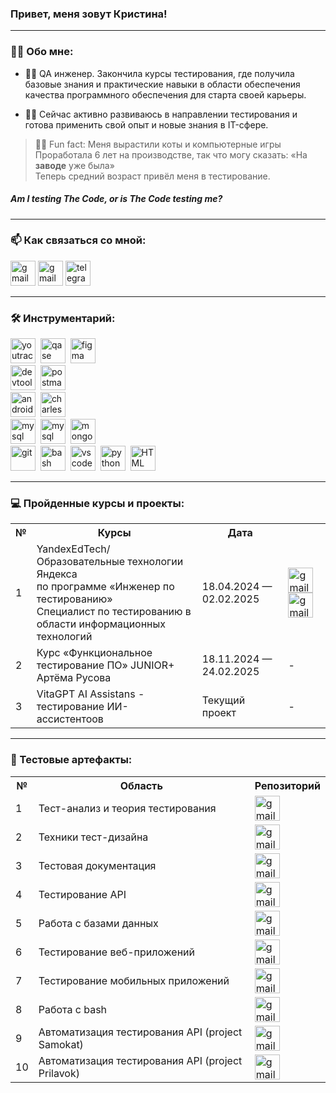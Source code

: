 ### Привет, меня зовут Кристина!

---

### 🐱‍💻 Обо мне:

- 🐱‍👤 QA инженер. Закончила курсы тестирования, где получила базовые знания и практические навыки в области обеспечения качества программного обеспечения для старта своей карьеры.

- 🐱‍👓 Сейчас активно развиваюсь в направлении тестирования и готова применить свой опыт и новые знания в IT-сфере.

> <p>🐱‍🐉 Fun fact: Меня вырастили коты и компьютерные игры
> <br>Проработала 6 лет на производстве, так что могу сказать: «На <strong>заводе</strong> уже была» <br>Теперь средний возраст привёл меня в тестирование.
> </p>
##### Am I testing The Code, or is The Code testing me?
---
###   📫 Как связаться со мной: 
<div>
    <a href= "mailto:kovengor@gmail.com"><img src="https://img.icons8.com/?size=512&id=P7UIlhbpWzZm&format=png" width="40" height="40" alt="gmail"/></a>
    <a href= "mailto:kovengor@yandex.ru"><img src="https://img.icons8.com/?size=100&id=wQ15B9zLAw61&format=png&color=000000" width="40" height="40" alt="gmail"/></a>
    <a href="https://t.me/Morrhat" target="_blank">
    <img src="https://cdn-icons-png.flaticon.com/512/2111/2111646.png" width="40" height="40" alt="telegram" />
    </a>
</div>

---

### 🛠 Инструментарий:

<div>
  <img src="https://upload.wikimedia.org/wikipedia/commons/thumb/8/8d/YouTrack_Icon.svg/1024px-YouTrack_Icon.svg.png?20200803082248" title="youtrack" alt="youtrack" width="40" height="40"/>&nbsp
  <img src="https://media.licdn.com/dms/image/v2/D4D0BAQHe8aNTUPt3TA/company-logo_200_200/company-logo_200_200/0/1689265711152/qaseio_logo?e=2147483647&v=beta&t=qN31ASXOYJ1l3YCOytQ9llYZHBjEOcGxpVRKyLA9bUs" title="qase" alt="qase" width="40" height="40"/>&nbsp
  <img src="https://cdn.sanity.io/images/599r6htc/regionalized/46a76c802176eb17b04e12108de7e7e0f3736dc6-1024x1024.png?w=804&q=75&fit=max&auto=format&dpr=2" title="figma" alt="figma" width="40" height="40"/>&nbsp
</div>
<div>
  <img src="https://d33wubrfki0l68.cloudfront.net/38b5c953a4667366685d55db55d057c86db1fc54/a0fdc/static/acae6b24d940347661ca901ea07f47c1/chrome-dev-logo-icon.png" title="devtools" alt="devtools" width="40" height="40"/>&nbsp
  <img src="https://cdn.worldvectorlogo.com/logos/postman.svg" title="postman" alt="postman" width="40" height="40"/>&nbsp
</div>
<div>
  <img src="https://uxwing.com/wp-content/themes/uxwing/download/brands-and-social-media/android-studio-icon.png" title="android-studio" alt="android-studio" width="40" height="40"/>&nbsp
  <img src="https://user-images.githubusercontent.com/15472/41327135-e4bf090c-6eca-11e8-9b76-032e8e2b0707.png" title="charles-proxy" alt="charles-proxy" width="40" height="40"/>&nbsp
</div>
<div>
  <img src="https://logodix.com/logo/840719.png" title="mysql" alt="mysql" width="40" height="40"/>&nbsp
  <img src="https://img.icons8.com/?size=100&id=kjaF4LlvyR6g&format=png&color=000000" title="dbeaver" alt="mysql" width="40" height="40"/>&nbsp
  <img src="https://upload.wikimedia.org/wikipedia/commons/thumb/f/f9/Antu_mongodb.svg/512px-Antu_mongodb.svg.png?20160706123547" title="mongodb" alt="mongodb" width="40" height="40"/>&nbsp
</div>
<div>
  <img src="https://cdn.jsdelivr.net/gh/devicons/devicon/icons/git/git-original.svg" title="git" alt="git" width="40" height="40"/>&nbsp
  <img src="https://upload.wikimedia.org/wikipedia/commons/thumb/4/4b/Bash_Logo_Colored.svg/1024px-Bash_Logo_Colored.svg.png?20180723054350" title="bash" alt="bash" width="40" height="40"/>&nbsp
  <img src="https://cdn.jsdelivr.net/gh/devicons/devicon/icons/vscode/vscode-original.svg" title="vscode" alt="vscode" width="40" height="40"/>&nbsp
  <img src="https://img.icons8.com/?size=100&id=l75OEUJkPAk4&format=png&color=000000" title="python" alt="python" width="40" height="40"/>&nbsp
  <img src="https://img.icons8.com/?size=100&id=v8RpPQUwv0N8&format=png&color=000000" title="HTML" alt="HTML" width="40" height="40"/>&nbsp
</div>

---

### 💻 Пройденные курсы и проекты:

<table>
      <tr>
        <th>№</th>
        <th>Курсы</th>
        <th>Дата</th>
        <th></th>
      </tr>
      <tr>
        <td>1</td>
        <td>YandexEdTech/Образовательные технологии Яндекса<br>по программе «Инженер по тестированию»<br>Специалист по тестированию в области информационных технологий</td>
        <td>18.04.2024 — 02.02.2025</td>
        <td>
        <a href= "https://drive.google.com/file/d/16Fvvyo8G-lcELKJ_UVkZgUZCJhgS7mvg/view?usp=drive_link"><img title="YandexEdTech_ru" src="https://img.icons8.com/?size=100&id=NKgZQ1HcnM3s&format=png&color=000000" width="40" height="40" alt="gmail"/></a>
        <a href= "https://drive.google.com/file/d/1EFN2h4eBONSy1N9V4qpnKQUvkNoBUscl/view?usp=drive_link"><img title="YandexEdTech_en" src="https://img.icons8.com/?size=100&id=NKgZQ1HcnM3s&format=png&color=000000" width="40" height="40" alt="gmail"/></a>
        </td>
      </tr>
       <tr>
        <td>2</td>
        <td>Курс «Функциональное тестирование ПО» JUNIOR+ Артёма Русова</td>
        <td>18.11.2024 — 24.02.2025</td>
        <td>
-
        </td>
      </tr>   
       <tr>
        <td>3</td>
        <td>VitaGPT AI Assistans - тестирование ИИ-ассистентоов</td>
        <td>Текущий проект</td>
        <td>
            -
        </td>
      </tr>   
</table>

---

### 👾 Тестовые артефакты:

<table>
      <tr>
        <th>№</th>
        <th>Область</th>
        <th>Репозиторий</th>
      </tr>
      <tr>
        <td>1</td>
        <td>Тест-анализ и теория тестирования</td>
        <td><a href= "https://github.com/Morrhat/theory"><img title="TestAnalysis" src="https://img.icons8.com/?size=100&id=dslcyJwWWDHs&format=png&color=000000" width="40" height="40" alt="gmail"/></a></td>
      </tr>
      <tr>
        <td>2</td>
        <td>Техники тест-дизайна</td>
        <td><a href= "https://github.com/Morrhat/design"><img title="TestDesign" src="https://img.icons8.com/?size=100&id=WwHcZxa9PFUq&format=png&color=000000" width="40" height="40" alt="gmail"/></a></td>
      </tr>
      <tr>
        <td>3</td>
        <td>Тестовая документация</td>
        <td><a href= "https://github.com/Morrhat/docs"><img title="Documenta" src="https://img.icons8.com/?size=100&id=Y4lyJQODpHWN&format=png&color=000000" width="40" height="40" alt="gmail"/></a></td>
      </tr>
      <tr>
        <td>4</td>
        <td>Тестирование API</td>
        <td><a href= "https://github.com/Morrhat/api"><img title="API" src="https://img.icons8.com/?size=100&id=Ov4kJCn8JtAH&format=png&color=000000" width="40" height="40" alt="gmail"/></a></td>
      </tr>
      <tr>
        <td>5</td>
        <td>Работа с базами данных</td>
        <td><a href= "https://github.com/Morrhat/database"><img title="Database" src="https://img.icons8.com/?size=100&id=Wy3XKG1CjyKf&format=png&color=000000" width="40" height="40" alt="gmail"/></a></td>
      </tr>
      <tr>
        <td>6</td>
        <td>Тестирование веб-приложений</td>
        <td><a href= "https://github.com/Morrhat/web"><img title="Web" src="https://img.icons8.com/?size=100&id=y9OsIxmZTFWI&format=png&color=000000" width="40" height="40" alt="gmail"/></a></td>
      </tr>
      <tr>
        <td>7</td>
        <td>Тестирование мобильных приложений</td>
        <td><a href= "https://github.com/Morrhat/mobile"><img title="Mobile" src="https://img.icons8.com/?size=100&id=ujT9PjjbPRn3&format=png&color=000000" width="40" height="40" alt="gmail"/></a></td>
      </tr>
      <tr>
        <td>8</td>
        <td>Работа с bash</td>
        <td><a href= "https://github.com/Morrhat/git_bash"><img title="Bash" src="https://img.icons8.com/?size=100&id=8gWOBXY72Osj&format=png&color=000000" width="40" height="40" alt="gmail"/></a></td>
      </tr>
      <tr>
        <td>9</td>
        <td>Автоматизация тестирования API (project Samokat)</td>
        <td><a href= "https://github.com/Morrhat/Autotests_and_SQL"><img title="Autotest_Samokat" src="https://img.icons8.com/?size=100&id=6Tpb4xpmgZk7&format=png&color=000000" width="40" height="40" alt="gmail"/></a></td>
      </tr>
      <tr>
        <td>10</td>
        <td>Автоматизация тестирования API (project Prilavok)</td>
        <td><a href= "https://github.com/Morrhat/praktikum_project_api_autotests"><img title="Autotest_prilavok" src="https://img.icons8.com/?size=100&id=6Tpb4xpmgZk7&format=png&color=000000" width="40" height="40" alt="gmail"/></a></td>
      </tr>
</table>


<!--
**Morrhat/Morrhat** is a ✨ _special_ ✨ repository because its `README.md` (this file) appears on your GitHub profile.

Here are some ideas to get you started:

- 🔭 I’m currently working on ...
- 🌱 I’m currently learning ...
- 👯 I’m looking to collaborate on ...
- 🤔 I’m looking for help with ...
- 💬 Ask me about ...
- 📫 How to reach me: ...
- 😄 Pronouns: ...
- ⚡ Fun fact: ...
-->

